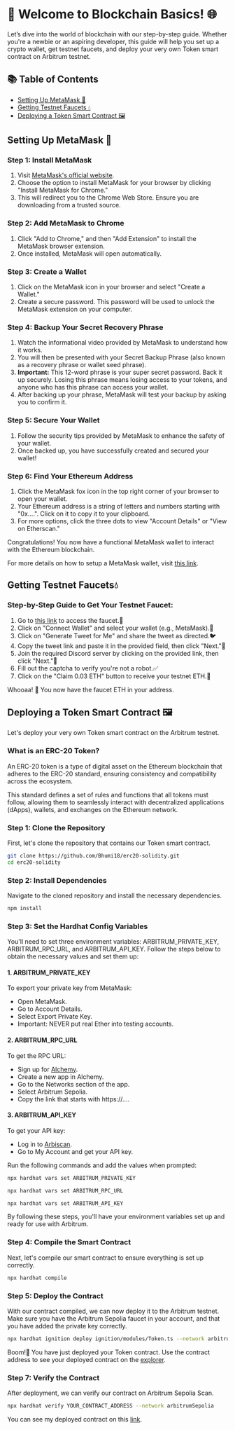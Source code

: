 # 🚀 Welcome to Blockchain Basics! 🌐

Let’s dive into the world of blockchain with our step-by-step guide. Whether you're a newbie or an aspiring developer, this guide will help you set up a crypto wallet, get testnet faucets, and deploy your very own Token smart contract on Arbitrum testnet.

## 📚 Table of Contents

- [Setting Up MetaMask 🦊](#setting-up-metamask)
- [Getting Testnet Faucets 💧](#getting-testnet-faucets)
- [Deploying a Token Smart Contract 🖼️](#deploying-a-token-smart-contract)

## Setting Up MetaMask 🦊

### Step 1: Install MetaMask
1. Visit [MetaMask's official website](https://metamask.io/download/).
2. Choose the option to install MetaMask for your browser by clicking "Install MetaMask for Chrome."
3. This will redirect you to the Chrome Web Store. Ensure you are downloading from a trusted source.

### Step 2: Add MetaMask to Chrome
1. Click "Add to Chrome," and then "Add Extension" to install the MetaMask browser extension.
2. Once installed, MetaMask will open automatically.

### Step 3: Create a Wallet
1. Click on the MetaMask icon in your browser and select "Create a Wallet."
2. Create a secure password. This password will be used to unlock the MetaMask extension on your computer.

### Step 4: Backup Your Secret Recovery Phrase
1. Watch the informational video provided by MetaMask to understand how it works.
2. You will then be presented with your Secret Backup Phrase (also known as a recovery phrase or wallet seed phrase).
3. **Important:** This 12-word phrase is your super secret password. Back it up securely. Losing this phrase means losing access to your tokens, and anyone who has this phrase can access your wallet.
4. After backing up your phrase, MetaMask will test your backup by asking you to confirm it.

### Step 5: Secure Your Wallet
1. Follow the security tips provided by MetaMask to enhance the safety of your wallet.
2. Once backed up, you have successfully created and secured your wallet!

### Step 6: Find Your Ethereum Address
1. Click the MetaMask fox icon in the top right corner of your browser to open your wallet.
2. Your Ethereum address is a string of letters and numbers starting with "0x....". Click on it to copy it to your clipboard.
3. For more options, click the three dots to view "Account Details" or "View on Etherscan."

Congratulations! You now have a functional MetaMask wallet to interact with the Ethereum blockchain.

For more details on how to setup a MetaMask wallet, visit [this link](https://codehs.com/tutorial/jkeesh/how-to-set-up-an-ethereum-wallet-on-metamask).

## Getting Testnet Faucets💧

### Step-by-Step Guide to Get Your Testnet Faucet:

1. Go to [this link](https://faucet.lamproslabs.io/) to access the faucet.💸
2. Click on "Connect Wallet" and select your wallet (e.g., MetaMask).🔗
3. Click on "Generate Tweet for Me" and share the tweet as directed.🐦
4. Copy the tweet link and paste it in the provided field, then click "Next."🔗
5. Join the required Discord server by clicking on the provided link, then click "Next."💬
6. Fill out the captcha to verify you're not a robot.✅
7. Click on the "Claim 0.03 ETH" button to receive your testnet ETH.💸

Whooaa! 🎉 You now have the faucet ETH in your address.

## Deploying a Token Smart Contract 🖼️

Let's deploy your very own Token smart contract on the Arbitrum testnet.

### What is an ERC-20 Token?
An ERC-20 token is a type of digital asset on the Ethereum blockchain that adheres to the ERC-20 standard, ensuring consistency and compatibility across the ecosystem.

This standard defines a set of rules and functions that all tokens must follow, allowing them to seamlessly interact with decentralized applications (dApps), wallets, and exchanges on the Ethereum network.

### Step 1: Clone the Repository 
First, let's clone the repository that contains our Token smart contract.

```bash
git clone https://github.com/Bhumi18/erc20-solidity.git
cd erc20-solidity
```
### Step 2: Install Dependencies
Navigate to the cloned repository and install the necessary dependencies. 
```bash
npm install
```

### Step 3: Set the Hardhat Config Variables
You'll need to set three environment variables: ARBITRUM_PRIVATE_KEY, ARBITRUM_RPC_URL, and ARBITRUM_API_KEY. Follow the steps below to obtain the necessary values and set them up:

#### 1. ARBITRUM_PRIVATE_KEY
To export your private key from MetaMask:

- Open MetaMask.
- Go to Account Details.
- Select Export Private Key.
- Important: NEVER put real Ether into testing accounts.

#### 2. ARBITRUM_RPC_URL
To get the RPC URL:

- Sign up for [Alchemy](https://dashboard.alchemy.com/apps/tpvyvhyqno4s4bla/networks).
- Create a new app in Alchemy.
- Go to the Networks section of the app.
- Select Arbitrum Sepolia.
- Copy the link that starts with https://....

#### 3. ARBITRUM_API_KEY
To get your API key:

- Log in to [Arbiscan](https://arbiscan.io/).
- Go to My Account and get your API key.

Run the following commands and add the values when prompted:
```bash
npx hardhat vars set ARBITRUM_PRIVATE_KEY
```
```bash
npx hardhat vars set ARBITRUM_RPC_URL
```
```bash
npx hardhat vars set ARBITRUM_API_KEY
```

By following these steps, you'll have your environment variables set up and ready for use with Arbitrum.

### Step 4: Compile the Smart Contract
Next, let's compile our smart contract to ensure everything is set up correctly. 

```bash
npx hardhat compile
```

### Step 5: Deploy the Contract
With our contract compiled, we can now deploy it to the Arbitrum testnet. Make sure you have the Arbitrum Sepolia faucet in your account, and that you have added the private key correctly.

```bash
npx hardhat ignition deploy ignition/modules/Token.ts --network arbitrumSepolia
```
Boom!🚀 You have just deployed your Token contract. Use the contract address to see your deployed contract on the [explorer](https://sepolia.arbiscan.io/).

### Step 7: Verify the Contract
After deployment, we can verify our contract on Arbitrum Sepolia Scan. 

```bash
npx hardhat verify YOUR_CONTRACT_ADDRESS --network arbitrumSepolia
```
You can see my deployed contract on this [link](https://sepolia.arbiscan.io/address/0x4d21136a064b4a32db470aac3743c2a8442f67bc).

